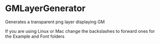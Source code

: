 # GMLayerGenerator
Generates a transparent png layer displaying GM

If you are using Linux or Mac change the backslashes to forward ones for the Example and Font folders

